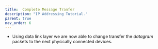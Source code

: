 ```yaml
---
title:  Complete Message Tranfer 
description: "IP Addressing Tutorial."
parent: true
nav_order: 6
---
```


- Using data link layer we are now able to change transfer the *datagram* packets to the next physically connected devices.
